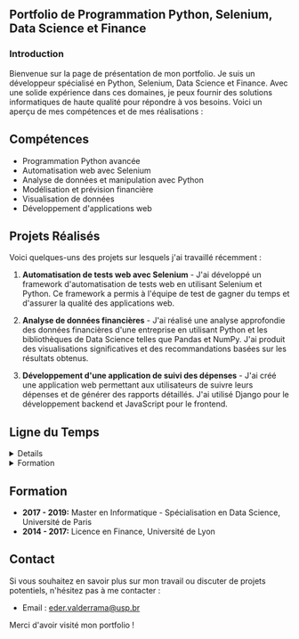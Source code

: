 ## Portfolio de Programmation Python, Selenium, Data Science et Finance

### Introduction

[comment]: <> (Use this template if you need a quick developer / data science portfolio! Based on a Minimal Jekyll theme for GitHub Pages.)

Bienvenue sur la page de présentation de mon portfolio. Je suis un développeur spécialisé en Python, Selenium, Data Science et Finance. Avec une solide expérience dans ces domaines, je peux fournir des solutions informatiques de haute qualité pour répondre à vos besoins. Voici un aperçu de mes compétences et de mes réalisations :

## Compétences

- Programmation Python avancée
- Automatisation web avec Selenium
- Analyse de données et manipulation avec Python
- Modélisation et prévision financière
- Visualisation de données
- Développement d'applications web

## Projets Réalisés

Voici quelques-uns des projets sur lesquels j'ai travaillé récemment :

1. **Automatisation de tests web avec Selenium** - J'ai développé un framework d'automatisation de tests web en utilisant Selenium et Python. Ce framework a permis à l'équipe de test de gagner du temps et d'assurer la qualité des applications web.

2. **Analyse de données financières** - J'ai réalisé une analyse approfondie des données financières d'une entreprise en utilisant Python et les bibliothèques de Data Science telles que Pandas et NumPy. J'ai produit des visualisations significatives et des recommandations basées sur les résultats obtenus.

3. **Développement d'une application de suivi des dépenses** - J'ai créé une application web permettant aux utilisateurs de suivre leurs dépenses et de générer des rapports détaillés. J'ai utilisé Django pour le développement backend et JavaScript pour le frontend.

## Ligne du Temps

<details>
	<summary>Details</summary>
	<ul>
	  <li><strong>Jan 2019 - Présent:</strong> Développeur Python chez XYZ Entreprise
	    <ul>
	      <li>Développement de solutions logicielles en Python pour automatiser les processus et améliorer l'efficacité opérationnelle.</li>
	      <li>Utilisation de Selenium pour l'automatisation des tests web et la validation des fonctionnalités.</li>
	      <li>Manipulation et analyse de données avec Python pour générer des informations utiles et des rapports précis.</li>
	      <li>Modélisation financière et prévisions pour prendre des décisions éclairées en matière d'investissement.</li>
	    </ul>
	  </li>
	  <li><strong>Juin 2018 - Déc 2018:</strong> Stagiaire en Data Science chez ABC Startup
	    <ul>
	      <li>Travaillé sur des projets de Data Science impliquant l'exploration, la manipulation et l'analyse de grandes quantités de données.</li>
	      <li>Utilisation de bibliothèques Python telles que Pandas, NumPy et Matplotlib pour effectuer des tâches de traitement et de visualisation de données.</li>
	      <li>Développement de modèles prédictifs pour résoudre des problèmes de classification et de régression.</li>
	    </ul>
	  </li>
	</ul>
</details>


<details>
	<summary>Formation</summary>
	<ul>
	  <li><strong>Jan 2019 - Présent:</strong> Développeur Python chez XYZ Entreprise
	    <ul>
	      <li>**2017 - 2019:** Master en Informatique - Spécialisation en Data Science, Université de Paris
- **2014 - 2017:** Licence en Finance, Université de Lyon</li>
	      <li>Développement de solutions logicielles en Python pour automatiser les processus et améliorer l'efficacité opérationnelle.</li>
	      <li>Manipulation et analyse de données avec Python pour générer des informations utiles et des rapports précis.</li>
	      <li>Modélisation financière et prévisions pour prendre des décisions éclairées en matière d'investissement.</li>
	    </ul>
	  </li>
	</ul>
</details>

## Formation

- **2017 - 2019:** Master en Informatique - Spécialisation en Data Science, Université de Paris
- **2014 - 2017:** Licence en Finance, Université de Lyon

## Contact

Si vous souhaitez en savoir plus sur mon travail ou discuter de projets potentiels, n'hésitez pas à me contacter :

- Email : [eder.valderrama@usp.br](mailto:eder.valderrama@usp.br)

Merci d'avoir visité mon portfolio !